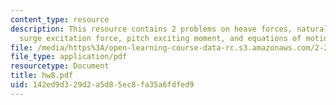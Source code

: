 ```yaml
---
content_type: resource
description: This resource contains 2 problems on heave forces, natural frequency,
  surge excitation force, pitch exciting moment, and equations of motion.
file: /media/https%3A/open-learning-course-data-rc.s3.amazonaws.com/2-22-design-principles-for-ocean-vehicles-13-42-spring-2005/142ed9d329d2a5d85ec8fa35a6fdfed9_hw8.pdf
file_type: application/pdf
resourcetype: Document
title: hw8.pdf
uid: 142ed9d3-29d2-a5d8-5ec8-fa35a6fdfed9
---
```

